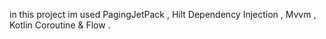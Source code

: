 in this project im used PagingJetPack , Hilt Dependency Injection , Mvvm , Kotlin Coroutine & Flow .
